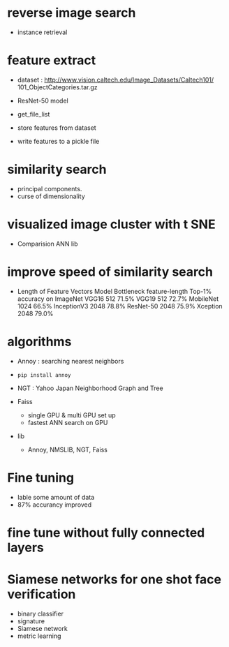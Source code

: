 # reverse image search 
- instance retrieval 
# feature extract 
- dataset : http://www.vision.caltech.edu/Image_Datasets/Caltech101/
101_ObjectCategories.tar.gz


- ResNet-50 model 

- get_file_list 
- store features from dataset 

- write features to a pickle file 


# similarity search 
- principal components.
- curse of dimensionality



# visualized image cluster with t SNE 





- Comparision ANN lib 




# improve speed of similarity search 
- Length of Feature Vectors
Model	Bottleneck feature-length	Top-1% accuracy on ImageNet
VGG16	512	71.5%
VGG19	512	72.7%
MobileNet	1024	66.5%
InceptionV3	2048	78.8%
ResNet-50	2048	75.9%
Xception	2048	79.0%



# algorithms 
- Annoy : searching nearest neighbors 
- `pip install annoy`
- NGT : Yahoo Japan Neighborhood Graph and Tree 
- Faiss 
    - single GPU & multi GPU set up 
    - fastest ANN search on GPU 

- lib 
    - Annoy, NMSLIB, NGT, Faiss

# Fine tuning 
- lable some amount of data 
- 87% accurancy improved 




# fine tune without fully connected layers 


# Siamese networks for one shot face verification 
- binary classifier 
- signature
- Siamese network
- metric learning 
